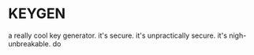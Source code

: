 # KEYGEN
a really cool key generator. it's secure. it's unpractically secure. it's nigh-unbreakable. do
